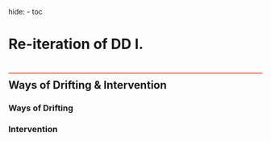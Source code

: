 hide:
    - toc


# Re-iteration of DD I.
<div style="height:2px; background-color: #E17858; margin-top: 40px; margin-bottom: -20px;"></div>

## Ways of Drifting & Intervention 

### Ways of Drifting

### Intervention

